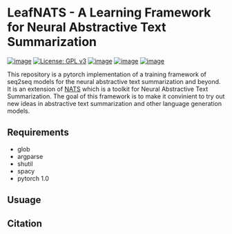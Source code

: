 # LeafNATS - A Learning Framework for Neural Abstractive Text Summarization

[![image](https://img.shields.io/badge/Made%20with-Python-1f425f.svg)](https://www.python.org/)
[![License: GPL v3](https://img.shields.io/badge/License-GPLv3-blue.svg)](https://www.gnu.org/licenses/gpl-3.0)
[![image](https://img.shields.io/github/contributors/Naereen/StrapDown.js.svg)](https://github.com/tshi04/LeafNATS/graphs/contributors)
[![image](https://img.shields.io/github/issues/Naereen/StrapDown.js.svg)](https://github.com/tshi04/LeafNATS/issues)
[![image](https://img.shields.io/badge/arXiv-1805.09461-red.svg?style=flat)](https://arxiv.org/abs/1812.02303)

This repository is a pytorch implementation of a training framework of seq2seq models for the neural abstractive text summarization and beyond. It is an extension of [NATS](https://github.com/tshi04/NATS) which is a toolkit for Neural Abstractive Text Summarization. The goal of this framework is to make it convinient to try out new ideas in abstractive text summarization and other language generation models.



## Requirements

- glob
- argparse
- shutil
- spacy
- pytorch 1.0

## Usuage

## Citation
